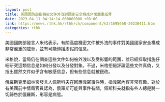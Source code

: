 ```yaml
---
layout: post
title: 美國國防部指機密文件外洩對國家安全構成非常嚴重威脅
date: 2023-04-11 04:14:14.000000000 +08:00
link: https://news.rthk.hk/rthk/ch/component/k2/1695668-20230411.htm
categories: rthk
---
```


美國國防部發言人米格表示，有關高度機密文件被外洩的事件對美國國家安全構成非常嚴重的威脅，並有可能傳播虛假的信息。

米格說，當局仍在調查這些文件如何被外洩以及受影響的範圍，並已經採取措施仔細研究這類信息是如何分發以及分發對象。不過，米格拒絕評論這些文件真偽，又指出雖然文件似乎含有敏感信息，但有些信息就被竄改。

俄羅斯克里姆林宮發言人佩斯科夫在回應洩密事件時，指洩密內容非常有趣。對於有美國前中情局官員認為，俄羅斯可能與事件有關，佩斯科夫就指有些人總是將一切歸咎於俄羅斯，形容是病態。
